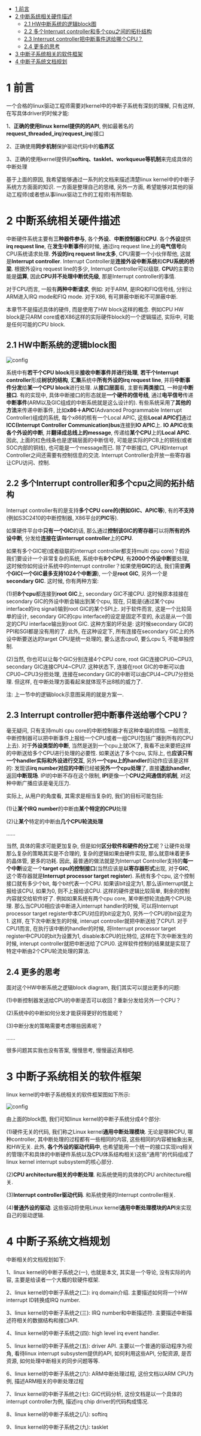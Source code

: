 
<!-- @import "[TOC]" {cmd="toc" depthFrom=1 depthTo=6 orderedList=false} -->

<!-- code_chunk_output -->

* [1 前言](#1-前言)
* [2 中断系统相关硬件描述](#2-中断系统相关硬件描述)
	* [2.1 HW中断系统的逻辑block图](#21-hw中断系统的逻辑block图)
	* [2.2 多个Interrupt controller和多个cpu之间的拓扑结构](#22-多个interrupt-controller和多个cpu之间的拓扑结构)
	* [2.3 Interrupt controller把中断事件送给哪个CPU？](#23-interrupt-controller把中断事件送给哪个cpu)
	* [2.4 更多的思考](#24-更多的思考)
* [3 中断子系统相关的软件框架](#3-中断子系统相关的软件框架)
* [4 中断子系统文档规划](#4-中断子系统文档规划)

<!-- /code_chunk_output -->

# 1 前言

一个合格的linux驱动工程师需要对kernel中的中断子系统有深刻的理解, 只有这样, 在写具体driver的时候才能: 

1、**正确的使用linux kernel提供的的API**, 例如最著名的**request\_threaded\_irq**(**request\_irq**)接口

2、正确使用**同步机制**保护驱动代码中的**临界区**

3、正确的使用kernel提供的**softirq、tasklet、workqueue等机制**来完成具体的中断处理

基于上面的原因, 我希望能够通过一系列的文档来描述清楚linux kernel中的中断子系统方方面面的知识. 一方面是整理自己的思绪, 另外一方面, 希望能够对其他的驱动工程师(或者想从事linux驱动工作的工程师)有所帮助. 

# 2 中断系统相关硬件描述

中断硬件系统主要有**三种器件参与**, 各个**外设**、**中断控制器**和**CPU**. 各个**外设**提供**irq request line**, 在**发生中断事件**的时候, 通过irq request line上的**电气信号**向CPU系统请求处理. **外设的irq request line太多**, CPU需要一个小伙伴帮他, 这就是**Interrupt controller**. Interrupt Controller是**连接外设中断系统**和**CPU系统的桥梁**. 根据外设irq request line的多少, Interrupt Controller可以级联. **CPU**的主要功能是**运算**, 因此**CPU并不处理中断优先级**, 那是Interrupt controller的事情. 

对于CPU而言, 一般有**两种中断请求**, 例如: 对于ARM, 是IRQ和FIQ信号线, 分别让ARM进入IRQ mode和FIQ mode. 对于X86, 有可屏蔽中断和不可屏蔽中断. 

本章节不是描述具体的硬件, 而是使用了HW block这样的概念. 例如CPU HW block是只ARM core或者X86这样的实际硬件block的一个逻辑描述, 实际中, 可能是任何可能的CPU block. 

## 2.1 HW中断系统的逻辑block图

![config](./images/1.gif)

系统中有**若干个CPU block**用来**接收中断事件并进行处理**, **若干个Interrupt controller**形成**树状的结构**, **汇集**系统中**所有外设的irq request line**, 并将**中断事件分发**给**某一个CPU block**进行处理. 从**接口层面**看, 主要有**两类接口**, 一种是**中断接口**. 有的实现中, 具体中断接口的形态就是**一个硬件的信号线**, 通过**电平信号**传递**中断事件**(ARM以及GIC组成的中断系统就是这么设计的). 有些系统采用了**其他的方法**来传递中断事件, 比如**x86＋APIC**(Advanced Programmable Interrupt Controller)组成的系统, 每个x86的核有一个Local APIC, 这些**Local APIC们**通过**ICC(Interrupt Controller Communication)bus**连接到**IO APIC**上. **IO APIC**收集**各个外设的中断**, 并**翻译成总线上的message**, 传递给**某个CPU**上的**Local APIC**. 因此, 上面的红色线条也是逻辑层面的中断信号, 可能是实际的PCB上的铜线(或者SOC内部的铜线), 也可能是一个message而已. 除了中断接口, CPU和Interrupt Controller之间还需要有控制信息的交流. Interrupt Controller会开放一些寄存器让CPU访问、控制. 

## 2.2 多个Interrupt controller和多个cpu之间的拓扑结构

Interrupt controller有的是支持**多个CPU core的(例如GIC、APIC等**), 有的**不支持**(例如S3C2410的中断控制器, X86平台的**PIC**等). 

如果硬件平台中**只有一个GIC**的话, 那么通过**控制该GIC的寄存器**可以将**所有的外设中断**, 分发给**连接在该interrupt controller**上的**CPU**. 

如果有多个GIC呢(或者级联的interrupt controller都支持multi cpu core)？假设我们要设计一个非常复杂的系统, 系统中有**8个CPU**, 有**2000个外设中断**要处理, 这时候你如何设计系统中的interrupt controller？如果使用**GIC**的话, 我们需要**两个GIC(一个GIC最多支持1024个中断源**), 一个是**root GIC**, 另外一个是**secondary GIC**. 这时候, 你有两种方案: 

(1)把**8个cpu**都连接到**root GIC**上, secondary GIC不接CPU. 这时候原本挂接在secondary GIC的外设中断会输出到某个cpu, 现在, 只能是(通过某个cpu interface的irq signal)输到root GIC的某个SPI上. 对于软件而言, 这是一个比较简单的设计, secondary GIC的cpu interface的设定是固定不变的, 永远是从一个固定的CPU interface输出到root GIC. 这种方案的坏处是: 这时候secondary GIC的PPI和SGI都是没有用的了. 此外, 在这种设定下, 所有连接在secondary GIC上的外设中断要送达的target CPU是统一处理的, 要么送去cpu0, 要么cpu 5, 不能单独控制. 

(2)当然, 你也可以让每个GIC分别连接4个CPU core, root GIC连接CPU0\~CPU3, secondary GIC连接CPU4\~CPU7. 这种状态下, 连接在root GIC的中断可以由CPU0\~CPU3分担处理, 连接在secondary GIC的中断可以由CPU4\~CPU7分担处理. 但这样, 在中断处理方面看起来就体现不出8核的威力了. 

注: 上一节中的逻辑block示意图采用的就是方案一. 

## 2.3 Interrupt controller把中断事件送给哪个CPU？

毫无疑问, 只有支持multi cpu core的中断控制器才有这种幸福的烦恼. 一般而言, 中断控制器可以把中断事件上报给一个CPU或者一组CPU(包括广播到所有的CPU上去). 对于**外设类型的中断**, 当然是送到一个cpu上就OK了, 我看不出来要把这样的中断送给多个CPU进行处理的必要性. 如果送达了多个cpu, 实际上, 也**应该只有一个handler实际和外设进行交互**, 另外**一个cpu上的handler**的动作应该是这样的: 发现该**irq number对应的中断**已经被**另外一个cpu处理**了, 直接**退出handler**, 返回**中断现场**. IPI的中断不存在这个限制, **IPI**更像一个**CPU之间通信的机制**, 对这种中断广播应该是毫无压力. 

实际上, 从用户的角度看, 其需求是相当复杂的, 我们的目标可能包括: 

(1)让**某个IRQ number**的中断由**某个特定的CPU**处理

(2)让**某个**特定的中断由**几个CPU轮流处理**

......

当然, 具体的需求可能更加复杂, 但是如何**区分软件和硬件的分工**呢？让硬件处理那么复杂的策略其实是不合理的, 复杂的逻辑如果由硬件实现, 那么就意味着更多的晶体管, 更多的功耗. 因此, 最普通的做法就是为Interrupt Controller支持的**每一个中断**设定一个**target cpu的控制接口**(当然应该是**以寄存器形式**出现, 对于**GIC**, 这个寄存器就是**Interrupt processor target register**). 系统有多个cpu, 这个控制接口就有多少个bit, 每个bit代表一个CPU. 如果该bit设定为1, 那么该interrupt就上报给该CPU, 如果为0, 则不上报给该CPU. 这样的硬件逻辑比较简单, 剩余的控制内容就交给软件好了. 例如如果系统有两个cpu core, 某中断想轮流由两个CPU处理. 那么当CPU0相应该中断进入interrupt handler的时候, 可以将Interrupt processor target register中本CPU对应的bit设定为0, 另外一个CPU的bit设定为1. 这样, 在下次中断发生的时候, interupt controller就把中断送给了CPU1. 对于CPU1而言, 在执行该中断的handler的时候, 将Interrupt processor target register中CPU0的bit为设置为1, disable本CPU的比特位, 这样在下次中断发生的时候, interupt controller就把中断送给了CPU0. 这样软件控制的结果就是实现了特定中断由2个CPU轮流处理的算法. 

## 2.4 更多的思考

面对这个HW中断系统之逻辑block diagram, 我们其实可以提出更多的问题: 

(1)中断控制器发送给CPU的中断是否可以收回？重新分发给另外一个CPU？

(2)系统中的中断如何分发才能获得更好的性能呢？

(3)中断分发的策略需要考虑哪些因素呢？

……

很多问题其实我也没有答案, 慢慢思考, 慢慢逼近真相吧. 

# 3 中断子系统相关的软件框架

linux kernel的中断子系统相关的软件框架图如下所示: 

![config](./images/2.gif)

由上面的block图, 我们可知linux kernel的中断子系统分成4个部分: 

(1)硬件无关的代码, 我们称之Linux kernel**通用中断处理模块**. 无论是哪种CPU, 哪种controller, 其中断处理的过程都有一些相同的内容, 这些相同的内容被抽象出来, 和HW无关. 此外, **各个外设的驱动代码中**, 也希望能用一个统一的接口实现irq相关的管理(不和具体的中断硬件系统以及CPU体系结构相关)这些"通用"的代码组成了linux kernel interrupt subsystem的核心部分. 

(2)**CPU architecture相关的中断处理**.  和系统使用的具体的CPU architecture相关. 

(3)**Interrupt controller驱动代码**. 和系统使用的Interrupt controller相关. 

(4)**普通外设的驱动**. 这些驱动将使用Linux kernel**通用中断处理模块的API**来实现自己的驱动逻辑. 

# 4 中断子系统文档规划

中断相关的文档规划如下: 

1、linux kernel的中断子系统之(一), 也就是本文, 其实是一个导论, 没有实际的内容, 主要是给读者一个大概的软硬件框架. 

2、linux kernel的中断子系统之(二): irq domain介绍. 主要描述如何将一个HW interrupt ID转换成IRQ number. 

3、linux kernel的中断子系统之(三): IRQ number和中断描述符. 主要描述中断描述符相关的数据结构和接口API. 

4、linux kernel的中断子系统之(四): high level irq event handler. 

5、linux kernel的中断子系统之(五): driver API. 主要以一个普通的驱动程序为视角, 看待linux interrupt subsystem提供的API, 如何利用这些API, 分配资源, 是否资源, 如何处理中断相关的同步问题等等. 

6、linux kernel的中断子系统之(六): ARM中断处理过程, 这份文档以ARM CPU为例, 描述ARM相关的中断处理过程

7、linux kernel的中断子系统之(七): GIC代码分析, 这份文档是以一个具体的interrupt controller为例, 描述irq chip driver的代码构成情况. 

8、linux kernel的中断子系统之(八): softirq

9、linux kernel的中断子系统之(九): tasklet